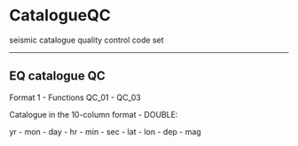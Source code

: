 # CatalogueQC
seismic catalogue quality control code set


---------------
EQ catalogue QC
---------------

Format 1 - Functions QC_01 - QC_03

Catalogue in the 10-column format - DOUBLE:

yr - mon - day - hr - min - sec - lat - lon - dep - mag
